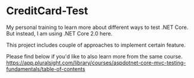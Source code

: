# CreditCard-Test

My personal training to learn more about different ways to test .NET Core. But instead, I am using .NET Core 2.0 here.

This project includes couple of approaches to implement certain feature.

Please find below if you'd like to also learn more from the same course.
https://app.pluralsight.com/library/courses/aspdotnet-core-mvc-testing-fundamentals/table-of-contents